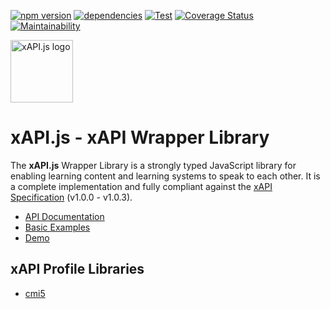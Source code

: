 <!-- prettier-ignore -->
[![npm version](https://img.shields.io/npm/v/@xapi/xapi.svg)](https://www.npmjs.com/package/@xapi/xapi) [![dependencies](https://david-dm.org/xapijs/xapi.svg)](https://david-dm.org/xapijs/xapi) [![Test](https://github.com/xapijs/xapi/workflows/Test/badge.svg)](https://github.com/xapijs/xapi/actions/workflows/test-push-to-master.yml) [![Coverage Status](https://coveralls.io/repos/github/xapijs/xapi/badge.svg?branch=master)](https://coveralls.io/github/xapijs/xapi?branch=master) [![Maintainability](https://api.codeclimate.com/v1/badges/93dd4331b1fe39ab73d7/maintainability)](https://codeclimate.com/github/xapijs/xapi/maintainability)

[<img width="100" src="https://avatars3.githubusercontent.com/u/65084607?s=200&v=4" alt="xAPI.js logo">](https://www.xapijs.dev)

# xAPI.js - xAPI Wrapper Library

The **xAPI.js** Wrapper Library is a strongly typed JavaScript library for enabling learning content and learning systems to speak to each other. It is a complete implementation and fully compliant against the [xAPI Specification](https://github.com/adlnet/xAPI-Spec) (v1.0.0 - v1.0.3).

- [API Documentation](https://www.xapijs.dev/xapi-wrapper-library)
- [Basic Examples](https://github.com/xapijs/xapi/tree/master/example)
- [Demo](https://github.com/xapijs/xapi-demo)

## xAPI Profile Libraries

- [cmi5](https://github.com/xapijs/cmi5)
